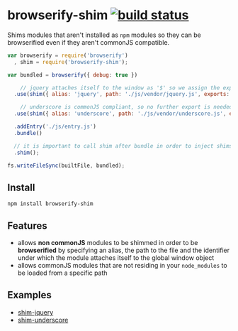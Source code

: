 # browserify-shim [![build status](https://secure.travis-ci.org/thlorenz/browserify-shim.png)](http://travis-ci.org/thlorenz/browserify-shim)

Shims modules that aren't installed as `npm` modules so they can be browserified even if they aren't commonJS
compatible.

```js
var browserify = require('browserify')
  , shim = require('browserify-shim');

var bundled = browserify({ debug: true })

    // jquery attaches itself to the window as '$' so we assign the exports accordingly
  .use(shim({ alias: 'jquery', path: './js/vendor/jquery.js', exports: '$' }))

    // underscore is commonJS compliant, so no further export is needed which we specify by assigning exports 'null'
  .use(shim({ alias: 'underscore', path: './js/vendor/underscore.js', exports: null }))

  .addEntry('./js/entry.js')
  .bundle()

  // it is important to call shim after bundle in order to inject shims registered via .use(shim(..)) 
  .shim();

fs.writeFileSync(builtFile, bundled);
```

## Install

    npm install browserify-shim

## Features

- allows **non commonJS** modules to be shimmed in order to be **browserified** by specifying an alias, the path to the file and
  the identifier under which the module attaches itself to the global window object
- allows commonJS modules that are not residing in your `node_modules` to be loaded from a specific path

## Examples

- [shim-jquery](https://github.com/thlorenz/browserify-shim/tree/master/examples/shim-jquery)
- [shim-underscore](https://github.com/thlorenz/browserify-shim/tree/master/examples/shim-underscore)
